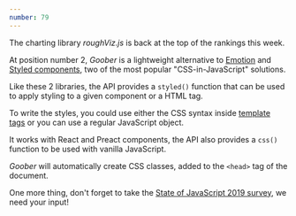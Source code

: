 ```yaml
---
number: 79
---
```


The charting library _roughViz.js_ is back at the top of the rankings this week.

At position number 2, _Goober_ is a lightweight alternative to [Emotion](https://emotion.sh/) and [Styled components](https://styled-components.com/), two of the most popular "CSS-in-JavaScript" solutions.

Like these 2 libraries, the API provides a `styled()` function that can be used to apply styling to a given component or a HTML tag.

To write the styles, you could use either the CSS syntax inside [template tags](https://developer.mozilla.org/en-US/docs/Web/JavaScript/Reference/Template_literals) or you can use a regular JavaScript object.

It works with React and Preact components, the API also provides a `css()` function to be used with vanilla JavaScript.

_Goober_ will automatically create CSS classes, added to the `<head>` tag of the document.

One more thing, don't forget to take the [State of JavaScript 2019 survey](https://survey.stateofjs.com/), we need your input!
